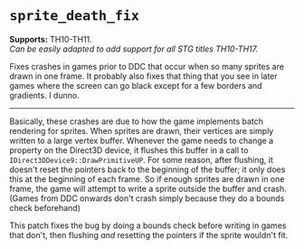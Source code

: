 # `sprite_death_fix`

**Supports:** TH10-TH11. <br/>
*Can be easily adapted to add support for all STG titles TH10-TH17.*

Fixes crashes in games prior to DDC that occur when so many sprites are drawn in one frame.  It probably also fixes that thing that you see in later games where the screen can go black except for a few borders and gradients.  I dunno.

---

Basically, these crashes are due to how the game implements batch rendering for sprites.  When sprites are drawn, their vertices are simply written to a large vertex buffer.  Whenever the game needs to change a property on the Direct3D device, it flushes this buffer in a call to `IDirect3DDevice9::DrawPrimitiveUP`.  For some reason, after flushing, it doesn't reset the pointers back to the beginning of the buffer; it only does this at the beginning of each frame.  So if enough sprites are drawn in one frame, the game will attempt to write a sprite outside the buffer and crash.  (Games from DDC onwards don't crash simply because they do a bounds check beforehand)

This patch fixes the bug by doing a bounds check before writing in games that don't, then flushing *and* resetting the pointers if the sprite wouldn't fit.
